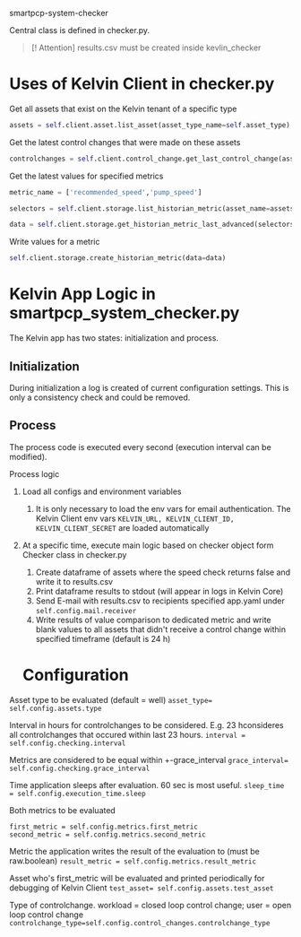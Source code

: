 smartpcp-system-checker

Central class is defined in checker.py.

> [! Attention]
> results.csv must be created inside kevlin_checker

# Uses of Kelvin Client in checker.py

Get all assets that exist on the Kelvin tenant of a specific type
```python
assets = self.client.asset.list_asset(asset_type_name=self.asset_type)
```

Get the latest control changes that were made on these assets
```python
controlchanges = self.client.control_change.get_last_control_change(asset_names=assets['name'])
```

Get the latest values for specified metrics
```python
metric_name = ['recommended_speed','pump_speed']

selectors = self.client.storage.list_historian_metric(asset_name=assets)

data = self.client.storage.get_historian_metric_last_advanced(selectors=selectors(name=metric_name))
```

Write values for a metric
```python
self.client.storage.create_historian_metric(data=data)
```

# Kelvin App Logic in smartpcp_system_checker.py

The Kelvin app has two states: initialization and process.
## Initialization
During initialization a log is created of current configuration settings. This is only a consistency check and could be removed.

## Process
The process code is executed every second (execution interval can be modified).

Process logic
1. Load all configs and environment variables
	1. It is only necessary to load the env vars for email authentication. The Kelvin Client env vars `KELVIN_URL, KELVIN_CLIENT_ID, KELVIN_CLIENT_SECRET` are loaded automatically
2. At a specific time, execute main logic based on checker object form Checker class in checker.py
	1. Create dataframe of assets where the speed check returns false and write it to results.csv
	2. Print dataframe results to stdout (will appear in logs in Kelvin Core)
	3. Send E-mail with results.csv to recipients specified app.yaml under `self.config.mail.receiver`
	4. Write results of value comparison to dedicated metric and write blank values to all assets that didn't receive a control change within specified timeframe (default is 24 h)

	# Configuration

Asset type to be evaluated (default = well)
`asset_type= self.config.assets.type`

Interval in hours for controlchanges to be considered. E.g. 23 hconsideres all controlchanges that occured within last 23 hours.
`interval = self.config.checking.interval`

Metrics are considered to be equal within +-grace_interval
`grace_interval= self.config.checking.grace_interval    `

Time application sleeps after evaluation. 60 sec is most useful.
`sleep_time = self.config.execution_time.sleep`

Both metrics to be evaluated
```
first_metric = self.config.metrics.first_metric
second_metric = self.config.metrics.second_metric
```

Metric the application writes the result of the evaluation to (must be raw.boolean)
`result_metric = self.config.metrics.result_metric`

Asset who's first_metric will be evaluated and printed periodically for debugging of Kelvin Client
`test_asset= self.config.assets.test_asset`

Type of controlchange. workload = closed loop control change; user = open loop control change
`controlchange_type=self.config.control_changes.controlchange_type`